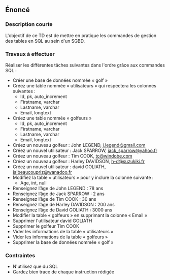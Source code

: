 ## Énoncé

### Description courte

L'objectif de ce TD est de mettre en pratique les commandes de gestion des tables en SQL au sein d'un SGBD.

### Travaux à effectuer

Réaliser les différentes tâches suivantes dans l'ordre grâce aux commandes SQL :

- Créer une base de données nommée « golf »
- Créez une table nommée « utilisateurs » qui respectera les colonnes suivantes : 
    - Id, pk, auto_increment
    - Firstname, varchar
    - Lastname, varchar
    - Email, longtext
- Créez une table nommée « golfeurs »
    - Id, pk, auto_increment
    - Firstname, varchar
    - Lastname, varchar
    - Email, longtext
- Créez un nouveau golfeur : John LEGEND, j.legend@gmail.com
- Créez un nouvel utilisateur : Jack SPARROW, jack_sparrow@yahoo.fr
- Créez un nouveau golfeur : Tim COOK, tc@windobe.com
- Créez un nouveau golfeur : Harley DAVIDSON, h-d@suzukiki.fr
- Créez un nouvel utilisateur : david GOLIATH, jaibeaucoupriz@wanadoo.fr
- Modifiez la table « utilisateurs » pour y inclure la colonne suivante : 
    - Age, int, null
- Renseignez l’âge de John LEGEND : 78 ans
- Renseignez l’âge de Jack SPARROW : 2 ans
- Renseignez l’âge de Tim COOK : 30 ans
- Renseignez l’âge de Harley DAVIDSON : 200 ans
- Renseignez l’âge de David GOLIATH : 3000 ans
- Modifier la table « golfeurs » en supprimant la colonne « Email »
- Supprimer l'utilisateur david GOLIATH
- Supprimer le golfeur Tim COOK
- Vider les informations de la table « utilisateurs »
- Vider les informations de la table « golfeurs »
- Supprimer la base de données nommée « golf »

### Contraintes

- N'utilisez que du SQL
- Gardez bien trace de chaque instruction rédigée